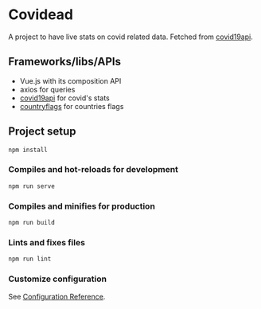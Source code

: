 # Covidead

A project to have live stats on covid related data. Fetched from [covid19api](https://covid19api.com/).

## Frameworks/libs/APIs

* Vue.js with its composition API
* axios for queries
* [covid19api](https://covid19api.com/) for covid's stats
* [countryflags](https://www.countryflags.io/) for countries flags

## Project setup
```
npm install
```

### Compiles and hot-reloads for development
```
npm run serve
```

### Compiles and minifies for production
```
npm run build
```

### Lints and fixes files
```
npm run lint
```

### Customize configuration
See [Configuration Reference](https://cli.vuejs.org/config/).
